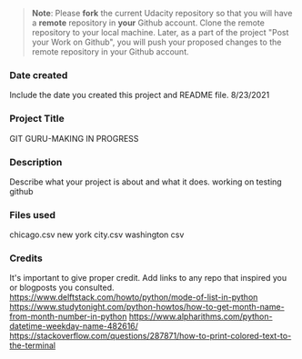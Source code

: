 >**Note**: Please **fork** the current Udacity repository so that you will have a **remote** repository in **your** Github account. Clone the remote repository to your local machine. Later, as a part of the project "Post your Work on Github", you will push your proposed changes to the remote repository in your Github account.

### Date created
Include the date you created this project and README file.
8/23/2021

### Project Title
GIT GURU-MAKING IN PROGRESS

### Description
Describe what your project is about and what it does.
working on testing github

### Files used
chicago.csv
new york city.csv
washington csv

### Credits
It's important to give proper credit. Add links to any repo that inspired you or blogposts you consulted.
https://www.delftstack.com/howto/python/mode-of-list-in-python
https://www.studytonight.com/python-howtos/how-to-get-month-name-from-month-number-in-python
https://www.alpharithms.com/python-datetime-weekday-name-482616/
https://stackoverflow.com/questions/287871/how-to-print-colored-text-to-the-terminal
